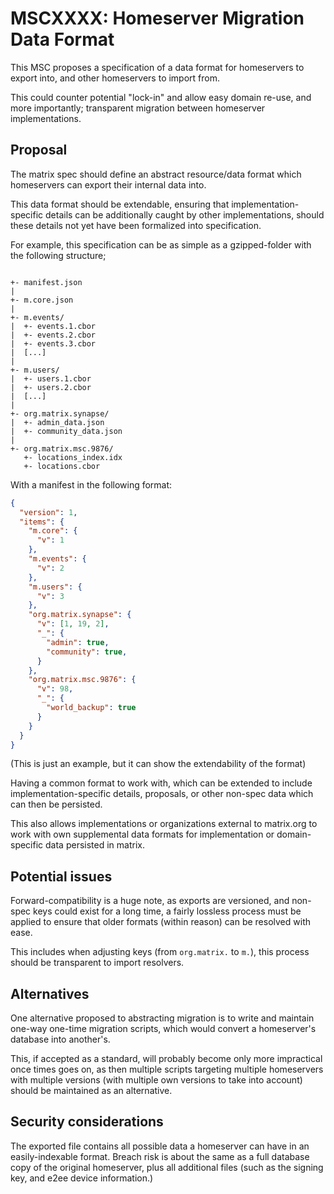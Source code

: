 # MSCXXXX: Homeserver Migration Data Format

This MSC proposes a specification of a data format for homeservers to export into, and other
homeservers to import from.

This could counter potential "lock-in" and allow easy domain re-use, and more importantly;
transparent migration between homeserver implementations.

## Proposal

The matrix spec should define an abstract resource/data format which homeservers can export their internal data into.

This data format should be extendable, ensuring that implementation-specific details can be additionally caught by other implementations, should these details not yet have been formalized into specification.

For example, this specification can be as simple as a gzipped-folder with the following structure;

```text

+- manifest.json
|
+- m.core.json
|
+- m.events/
|  +- events.1.cbor
|  +- events.2.cbor
|  +- events.3.cbor
|  [...]
|
+- m.users/
|  +- users.1.cbor
|  +- users.2.cbor
|  [...]
|
+- org.matrix.synapse/
|  +- admin_data.json
|  +- community_data.json
|
+- org.matrix.msc.9876/
   +- locations_index.idx
   +- locations.cbor

```

With a manifest in the following format:

```json
{
  "version": 1,
  "items": {
    "m.core": {
      "v": 1
    },
    "m.events": {
      "v": 2
    },
    "m.users": {
      "v": 3
    },
    "org.matrix.synapse": {
      "v": [1, 19, 2],
      "_": {
        "admin": true,
        "community": true,
      }
    },
    "org.matrix.msc.9876": {
      "v": 98,
      "_": {
        "world_backup": true
      }
    }
  }
}
```

(This is just an example, but it can show the extendability of the format)

Having a common format to work with, which can be extended to include implementation-specific details, proposals, or other non-spec data which can then be persisted.

This also allows implementations or organizations external to matrix.org to work with own supplemental data formats for implementation or domain-specific data persisted in matrix.

## Potential issues

Forward-compatibility is a huge note, as exports are versioned, and non-spec keys could exist for a long time, a fairly lossless process must be applied to ensure that older formats (within reason) can be resolved with ease.

This includes when adjusting keys (from `org.matrix.` to `m.`), this process should be transparent to import resolvers.

## Alternatives

One alternative proposed to abstracting migration is to write and maintain one-way one-time migration scripts, which would convert a homeserver's database into another's.

This, if accepted as a standard, will probably become only more impractical once times goes on, as then multiple scripts targeting multiple homeservers with multiple versions (with multiple own versions to take into account) should be maintained as an alternative.

## Security considerations

The exported file contains all possible data a homeserver can have in an easily-indexable format. Breach risk is about the same as a full database copy of the original homeserver, plus all additional files (such as the signing key, and e2ee device information.)
